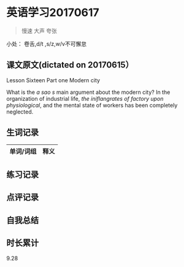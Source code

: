 # 英语学习20170617

> 慢速 大声 夸张

小处： 卷舌,d/t ,s/z,w/v不可懈怠

## 课文原文(dictated on 20170615）

Lesson Sixteen  Part one Modern city 

What is the _a sao s_ main argument about the modern city?
In the organization of industrial life, _the iniflangrates of factory upon physiological_, and the mental state of workers has been completely neglected.




















































































## 生词记录
| 单词/词组 | 释义  |
| :-----| :------|


## 练习记录

## 点评记录

## 自我总结

## 时长累计
9.28
